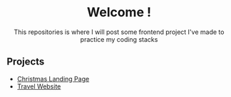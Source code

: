 <div align="center">
    <h1 align="center"> Welcome ! </h1>
    <p>This repositories is where I will post some frontend project I've made to practice my coding stacks</p>
</div>

## Projects

- [Christmas Landing Page](https://samxzhk.github.io/frontend-practice-websites/landing-page-christmas)
- [Travel Website](https://samxzhk.githubio.io/frontend-practice-websites/travel-website)
